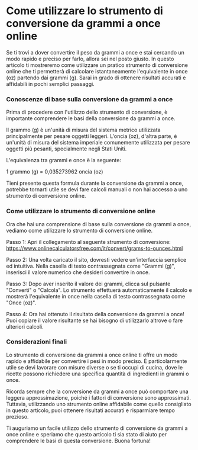 Come utilizzare lo strumento di conversione da grammi a once online
===================================================================

Se ti trovi a dover convertire il peso da grammi a once e stai cercando un modo rapido e preciso per farlo, allora sei nel posto giusto. In questo articolo ti mostreremo come utilizzare un pratico strumento di conversione online che ti permetterà di calcolare istantaneamente l'equivalente in once (oz) partendo dai grammi (g). Sarai in grado di ottenere risultati accurati e affidabili in pochi semplici passaggi.

### Conoscenze di base sulla conversione da grammi a once

Prima di procedere con l'utilizzo dello strumento di conversione, è importante comprendere le basi della conversione da grammi a once.

Il grammo (g) è un'unità di misura del sistema metrico utilizzata principalmente per pesare oggetti leggeri. L'oncia (oz), d'altra parte, è un'unità di misura del sistema imperiale comunemente utilizzata per pesare oggetti più pesanti, specialmente negli Stati Uniti.

L'equivalenza tra grammi e once è la seguente:

1 grammo (g) = 0,035273962 oncia (oz)

Tieni presente questa formula durante la conversione da grammi a once, potrebbe tornarti utile se devi fare calcoli manuali o non hai accesso a uno strumento di conversione online.

### Come utilizzare lo strumento di conversione online

Ora che hai una comprensione di base sulla conversione da grammi a once, vediamo come utilizzare lo strumento di conversione online.

Passo 1: Apri il collegamento al seguente strumento di conversione: <https://www.onlinecalculatorsfree.com/it/convert/grams-to-ounces.html>

Passo 2: Una volta caricato il sito, dovresti vedere un'interfaccia semplice ed intuitiva. Nella casella di testo contrassegnata come "Grammi (g)", inserisci il valore numerico che desideri convertire in once.

Passo 3: Dopo aver inserito il valore dei grammi, clicca sul pulsante "Converti" o "Calcola". Lo strumento effettuerà automaticamente il calcolo e mostrerà l'equivalente in once nella casella di testo contrassegnata come "Once (oz)".

Passo 4: Ora hai ottenuto il risultato della conversione da grammi a once! Puoi copiare il valore risultante se hai bisogno di utilizzarlo altrove o fare ulteriori calcoli.

### Considerazioni finali

Lo strumento di conversione da grammi a once online ti offre un modo rapido e affidabile per convertire i pesi in modo preciso. È particolarmente utile se devi lavorare con misure diverse o se ti occupi di cucina, dove le ricette possono richiedere una specifica quantità di ingredienti in grammi o once.

Ricorda sempre che la conversione da grammi a once può comportare una leggera approssimazione, poiché i fattori di conversione sono approssimati. Tuttavia, utilizzando uno strumento online affidabile come quello consigliato in questo articolo, puoi ottenere risultati accurati e risparmiare tempo prezioso.

Ti auguriamo un facile utilizzo dello strumento di conversione da grammi a once online e speriamo che questo articolo ti sia stato di aiuto per comprendere le basi di questa conversione. Buona fortuna!